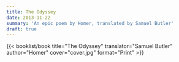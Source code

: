 ```yaml
---
title: The Odyssey
date: 2013-11-22
summary: 'An epic poem by Homer, translated by Samuel Butler'
draft: true
---
```


{{< booklist/book
title="The Odyssey"
translator="Samuel Butler"
author="Homer"
cover="cover.jpg"
format="Print" >}}
